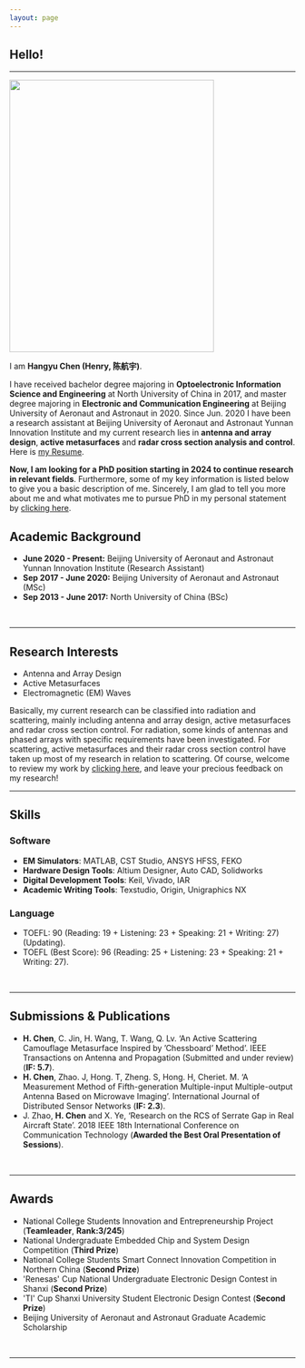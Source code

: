 ```yaml
---
layout: page
---
```


## Hello! 
---

<img src="https://HangyuChen.github.io/hangyuchen.jpg" class="floatpic" width="360" height="480">

I am **Hangyu Chen (Henry, 陈航宇)**.
<!-- Here is **Hangyu Chen (Lance, [蔡汉霖](https://caihanlin.com/file/蔡汉霖简历.pdf))** -->

<!-- I am a junior majoring in **Automation** at Fuzhou University and **Robotics** at Maynooth University (Ireland, Combined Degrees). I am extremely fortunate to be advised by [Prof. Zhezhuang Xu](https://dqxy.fzu.edu.cn/info/1102/3547.htm) and [Dr. Chin Hong Wong](https://www.researchgate.net/profile/Chin-Hong-Wong). Here is [my Resume](https://caihanlin.com/file/Resume-HanlinCAI.pdf). -->
<!-- I am a junior majoring in **Automation** at Fuzhou University and **Robotics** at Maynooth University (Ireland, Combined Degrees). I am extremely fortunate to be advised by [Prof. Zhezhuang Xu](https://dqxy.fzu.edu.cn/info/1102/3547.htm) and [Dr. Chin Hong Wong](https://www.researchgate.net/profile/Chin-Hong-Wong).  -->

I have received bachelor degree majoring in **Optoelectronic Information Science and Engineering** at North University of China in 2017, and master degree majoring in **Electronic and Communication Engineering** at Beijing University of Aeronaut and Astronaut in 2020. Since Jun. 2020 I have been a research assistant at Beijing University of Aeronaut and Astronaut Yunnan Innovation Institute and my current research lies in **antenna and array design**, **active metasurfaces** and **radar cross section analysis and control**. Here is [my Resume](https://HangyuChen.github.io/file/resume-hangyuchen.pdf). 


**Now, I am looking for a PhD position starting in 2024 to continue research in relevant fields**. Furthermore, some of my key information is listed below to give you a basic description of me. Sincerely, I am glad to tell you more about me and what motivates me to pursue PhD in my personal statement by [clicking here]( https://hangyuchen.github.io/personalstatement/). 
<br>

## Academic Background

<!-- **<font color='red'>[Highlight]</font> I am looking for PhD to start in 2025 Fall. Contact me if you have any leads!** [talk with me](https://calendly.com/lancecai/meet-with-lance) -->

- **June 2020 - Present:**  Beijing University of Aeronaut and Astronaut Yunnan Innovation Institute (Research Assistant)
- **Sep 2017 - June 2020:** Beijing University of Aeronaut and Astronaut (MSc)
- **Sep 2013 - June 2017:** North University of China (BSc)
<br>

---

## Research Interests

- Antenna and Array Design
- Active Metasurfaces
- Electromagnetic (EM) Waves

Basically, my current research can be classified into radiation and scattering, mainly including antenna and array design, active metasurfaces and radar cross section control. For radiation, some kinds of antennas and phased arrays with specific requirements have been investigated. For scattering, active metasurfaces and their radar cross section control have taken up most of my research in relation to scattering. Of course, welcome to review my work by [clicking here](https://hangyuchen.github.io/research&outputs/), and leave your precious feedback on my research! 
<br>

---

## Skills

### Software

- **EM Simulators**: MATLAB, CST Studio, ANSYS HFSS, FEKO
- **Hardware Design Tools**: Altium Designer, Auto CAD, Solidworks
- **Digital Development Tools**: Keil, Vivado, IAR
- **Academic Writing Tools**: Texstudio, Origin, Unigraphics NX

### Language

- TOEFL: 90 (Reading: 19 + Listening: 23 + Speaking: 21 + Writing: 27)(Updating).
- TOEFL (Best Score): 96 (Reading: 25 + Listening: 23 + Speaking: 21 + Writing: 27).
<br>

---

## Submissions & Publications 

- **H. Chen**, C. Jin, H. Wang, T. Wang, Q. Lv. ‘An Active Scattering Camouflage Metasurface
Inspired by ’Chessboard’ Method’. IEEE Transactions on Antenna and Propagation (Submitted and under review) (**IF: 5.7**).
- **H. Chen**, Zhao. J, Hong. T, Zheng. S, Hong. H, Cheriet. M. ‘A Measurement Method of Fifth-generation Multiple-input Multiple-output Antenna Based on Microwave Imaging’. International Journal of Distributed Sensor Networks (**IF: 2.3**).
- J. Zhao, **H. Chen** and X. Ye, ‘Research on the RCS of Serrate Gap in Real Aircraft State’. 2018 IEEE 18th International Conference on Communication Technology (**Awarded the Best Oral Presentation of Sessions**).
<br>

---

## Awards

- National College Students Innovation and Entrepreneurship Project 
(**Teamleader**, **Rank:3/245**)      
- National Undergraduate Embedded Chip and System Design Competition 
(**Third Prize**)         
- National College Students Smart Connect Innovation Competition in Northern China 
(**Second Prize**)        
- 'Renesas' Cup National Undergraduate Electronic Design Contest in Shanxi 
(**Second Prize**)              
- 'TI' Cup Shanxi University Student Electronic Design Contest 
(**Second Prize**)            
- Beijing University of Aeronaut and Astronaut Graduate Academic Scholarship              
<br>

---



<!-- ## News and Updates

- **May 2023：**Happy to be awarded the XiamenAir Scholarship.
- **May 2023：**Happy to win the Finalist Award in MCM 2023.
- **Feb 2023：**[**FZU-Flying-Book 福州大学飞跃手册**](https://fzu-fly.online/) has been published!
- **Jan 2023：**One paper accepted to ICAROB 2023, see you in Japan!
- **Dec 2022：**Research assistant at IACTIP Lab, advised by [Prof. Zhezhuang Xu](https://dqxy.fzu.edu.cn/en/info/1009/1072.htm).
- **Sep 2022：**Happy to be nominated for the China National Scholarship.
- **Jun 2022：**Summer Research Intern at University of Cambridge, advised by [Prof. Pietro Liò](https://www.cl.cam.ac.uk/~pl219/ ).

<br> -->
